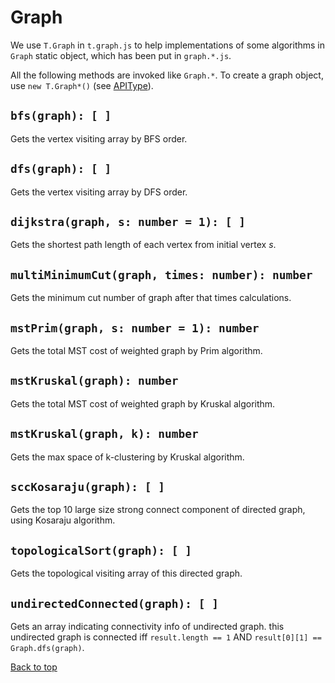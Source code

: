 <a name="graph"></a>
# Graph
We use `T.Graph` in `t.graph.js` to help implementations of some algorithms in `Graph` static object, which has been put in `graph.*.js`.

All the following methods are invoked like `Graph.*`. To create a graph object, use `new T.Graph*()` (see [APIType](APIType#graph)).

## `bfs(graph): [ ]`
Gets the vertex visiting array by BFS order.
## `dfs(graph): [ ]`
Gets the vertex visiting array by DFS order.
## `dijkstra(graph, s: number = 1): [ ]`
Gets the shortest path length of each vertex from initial vertex $s$.
## `multiMinimumCut(graph, times: number): number`
Gets the minimum cut number of graph after that times calculations.
## `mstPrim(graph, s: number = 1): number`
Gets the total MST cost of weighted graph by Prim algorithm.
## `mstKruskal(graph): number`
Gets the total MST cost of weighted graph by Kruskal algorithm.
## `mstKruskal(graph, k): number`
Gets the max space of k-clustering by Kruskal algorithm.
## `sccKosaraju(graph): [ ]`
Gets the top $10$ large size strong connect component of directed graph, using Kosaraju algorithm.
## `topologicalSort(graph): [ ]`
Gets the topological visiting array of this directed graph.
## `undirectedConnected(graph): [ ]`
Gets an array indicating connectivity info of undirected graph. this undirected graph is connected iff  `result.length == 1` AND `result[0][1] == Graph.dfs(graph)`.

[Back to top](#graph)

